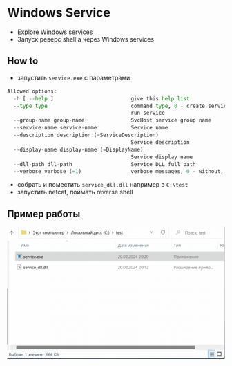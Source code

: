 # Windows Service

+ Explore Windows services
+ Запуск реверс shell'a через Windows services

## How to

+ запустить `service.exe` c параметрами

```PYTHON
Allowed options:
  -h [ --help ]                         give this help list
  --type type                           command type, 0 - create service, 1 -
                                        run service
  --group-name group-name               SvcHost service group name
  --service-name service-name           Service name
  --description description (=ServiceDescription)
                                        Service description
  --display-name display-name (=DisplayName)
                                        Service display name
  --dll-path dll-path                   Service DLL full path
  --verbose verbose (=1)                verbose messages, 0 - without, 1 - with
```

+ собрать и поместить `service_dll.dll` например в `C:\test`
+ запустить netcat, поймать reverse shell

## Пример работы

![alt text](/img/service.gif)
